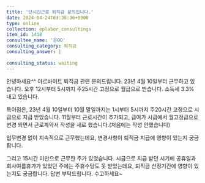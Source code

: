 ```yaml
---
title: '단시간근로 퇴직금 문의입니다.'
date: 2024-04-24T03:36:36+0900
type: online
collection: eplabor_consultings
item_id: 1418
consultee_name: '은OO'
consulting_category: 퇴직금
consulting_answer: |
    
consulting_status: waiting
---
```


안녕하세요^^
아르바이트 퇴직금 관련 문의드립니다.
23년 4월 10일부터 근무하고 있습니다.
오후 12시부터 5시까지 주25시간 고정으로 월급으로 받습니다.
소득세 3.3% 내고 있습니다.
 
특이점은,
23년 4월 10일부터 10월 말일까지는
1시부터 5시까지 주20시간 고정으로 시급으로 지급 받았습니다.
11월부터 근로시간이 추가되고, 급여가 시급에서 월고정급으로 변경 되면서
근로계약서 작성을 새로 했습니다.(처음에는 작성 안했습니다)

업무변경 없이 지속적으로 근무했는데요, 
변경사항이 퇴직금 지급에 영향이 있는지 궁금합니다.

그리고 15시간 미만으로 근무한 주가 있었습니다.
시급으로 지급 받던 시기에 
공휴일과 회사여름휴가가 있었던 주에는 주휴수당도 못 받았는데요,
퇴직금 산정기간에 영향이 있는지도 궁금합니다.
답변 부탁드립니다. 수고하세요~
